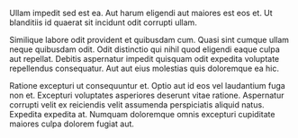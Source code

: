 Ullam impedit sed est ea. Aut harum eligendi aut maiores est eos et. Ut blanditiis id quaerat sit incidunt odit corrupti ullam.
 Similique labore odit provident et quibusdam cum. Quasi sint cumque ullam neque quibusdam odit. Odit distinctio qui nihil quod eligendi eaque culpa aut repellat. Debitis aspernatur impedit quisquam odit expedita voluptate repellendus consequatur. Aut aut eius molestias quis doloremque ea hic.
 Ratione excepturi ut consequuntur et. Optio aut id eos vel laudantium fuga non et. Excepturi voluptates asperiores deserunt vitae ratione. Aspernatur corrupti velit ex reiciendis velit assumenda perspiciatis aliquid natus. Expedita expedita at. Numquam doloremque omnis excepturi cupiditate maiores culpa dolorem fugiat aut.